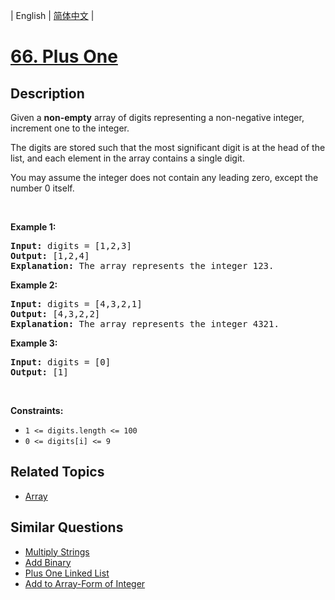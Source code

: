 
| English | [简体中文](README.md) |

# [66. Plus One](https://leetcode-cn.com/problems/plus-one/)

## Description

<p>Given a <strong>non-empty</strong> array of digits&nbsp;representing a non-negative integer, increment&nbsp;one to the integer.</p>

<p>The digits are stored such that the most significant digit is at the head of the list, and each element in the array contains a single digit.</p>

<p>You may assume the integer does not contain any leading zero, except the number 0 itself.</p>

<p>&nbsp;</p>
<p><strong>Example 1:</strong></p>

<pre>
<strong>Input:</strong> digits = [1,2,3]
<strong>Output:</strong> [1,2,4]
<strong>Explanation:</strong> The array represents the integer 123.
</pre>

<p><strong>Example 2:</strong></p>

<pre>
<strong>Input:</strong> digits = [4,3,2,1]
<strong>Output:</strong> [4,3,2,2]
<strong>Explanation:</strong> The array represents the integer 4321.
</pre>

<p><strong>Example 3:</strong></p>

<pre>
<strong>Input:</strong> digits = [0]
<strong>Output:</strong> [1]
</pre>

<p>&nbsp;</p>
<p><strong>Constraints:</strong></p>

<ul>
	<li><code>1 &lt;= digits.length &lt;= 100</code></li>
	<li><code>0 &lt;= digits[i] &lt;= 9</code></li>
</ul>


## Related Topics

- [Array](https://leetcode-cn.com/tag/array)

## Similar Questions

- [Multiply Strings](../multiply-strings/README_EN.md)
- [Add Binary](../add-binary/README_EN.md)
- [Plus One Linked List](../plus-one-linked-list/README_EN.md)
- [Add to Array-Form of Integer](../add-to-array-form-of-integer/README_EN.md)
